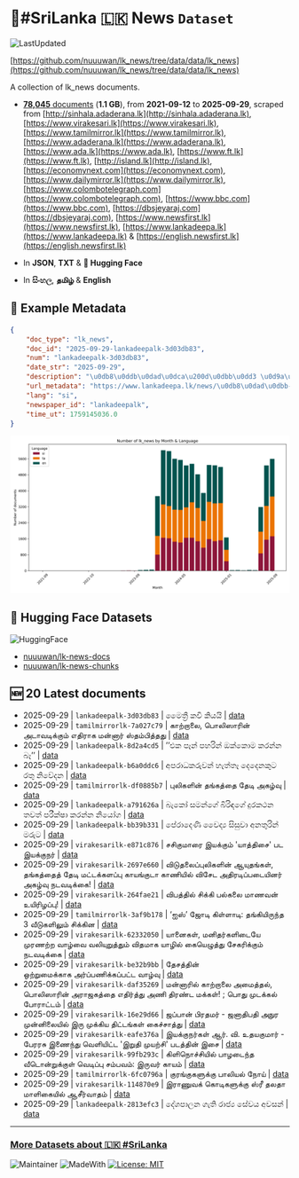 # 📄#SriLanka 🇱🇰 News `Dataset`

![LastUpdated](https://img.shields.io/badge/last_updated-2025--09--29_17:01:43-green)

[https://github.com/nuuuwan/lk_news/tree/data/data/lk_news](https://github.com/nuuuwan/lk_news/tree/data/data/lk_news)

A collection of lk_news documents.

- [**78,045** documents](https://github.com/nuuuwan/lk_news/tree/data/data/lk_news) (**1.1 GB**), from **2021-09-12** to **2025-09-29**, scraped from [http://sinhala.adaderana.lk](http://sinhala.adaderana.lk), [https://www.virakesari.lk](https://www.virakesari.lk), [https://www.tamilmirror.lk](https://www.tamilmirror.lk), [https://www.adaderana.lk](https://www.adaderana.lk), [https://www.ada.lk](https://www.ada.lk), [https://www.ft.lk](https://www.ft.lk), [http://island.lk](http://island.lk), [https://economynext.com](https://economynext.com), [https://www.dailymirror.lk](https://www.dailymirror.lk), [https://www.colombotelegraph.com](https://www.colombotelegraph.com), [https://www.bbc.com](https://www.bbc.com), [https://dbsjeyaraj.com](https://dbsjeyaraj.com), [https://www.newsfirst.lk](https://www.newsfirst.lk), [https://www.lankadeepa.lk](https://www.lankadeepa.lk) & [https://english.newsfirst.lk](https://english.newsfirst.lk)

- In **JSON**, **TXT** & **🤗 Hugging Face**

- In **සිංහල**, **தமிழ்** & **English**

## 📝 Example Metadata

```json
{
    "doc_type": "lk_news",
    "doc_id": "2025-09-29-lankadeepalk-3d03db83",
    "num": "lankadeepalk-3d03db83",
    "date_str": "2025-09-29",
    "description": "\u0db8\u0ddb\u0dad\u0dca\u200d\u0dbb\u0dd3 \u0d9a\u0dc0\u0dd2 \u0d9a\u0dd2\u0dba\u0dba\u0dd2",
    "url_metadata": "https://www.lankadeepa.lk/news/\u0db8\u0dad\u0dbb-\u0d9a\u0dc0-\u0d9a\u0dba\u0dba/101-680426",
    "lang": "si",
    "newspaper_id": "lankadeepalk",
    "time_ut": 1759145036.0
}
```

![Chart](https://raw.githubusercontent.com/nuuuwan/lk_news/refs/heads/data/data/lk_news/docs_by_month_and_lang.png)

## 🤗 Hugging Face Datasets

![HuggingFace](https://img.shields.io/badge/-HuggingFace-FDEE21?style=for-the-badge&logo=HuggingFace)

- [nuuuwan/lk-news-docs](https://huggingface.co/datasets/nuuuwan/lk-news-docs)
- [nuuuwan/lk-news-chunks](https://huggingface.co/datasets/nuuuwan/lk-news-chunks)

## 🆕 20 Latest documents

- 2025-09-29 | `lankadeepalk-3d03db83` | මෛත්‍රී කවි කියයි | [data](https://github.com/nuuuwan/lk_news/tree/data/data/lk_news/2020s/2025/2025-09-29-lankadeepalk-3d03db83)
- 2025-09-29 | `tamilmirrorlk-7a027c79` | காற்றாலை, பொலிஸாரின் அடாவடிக்கும் எதிராக மன்னார் ஸ்தம்பித்தது | [data](https://github.com/nuuuwan/lk_news/tree/data/data/lk_news/2020s/2025/2025-09-29-tamilmirrorlk-7a027c79)
- 2025-09-29 | `lankadeepalk-8d2a4cd5` | ’’එක පෑන් පහරින්  ඔක්කොම කරන්න බෑ’’ | [data](https://github.com/nuuuwan/lk_news/tree/data/data/lk_news/2020s/2025/2025-09-29-lankadeepalk-8d2a4cd5)
- 2025-09-29 | `lankadeepalk-b6a0ddc6` | අපරාධකරුවන් හැත්තෑ දෙදෙනකුට රතු නිවේදන | [data](https://github.com/nuuuwan/lk_news/tree/data/data/lk_news/2020s/2025/2025-09-29-lankadeepalk-b6a0ddc6)
- 2025-09-29 | `tamilmirrorlk-df0885b7` | புலிகளின் தங்கத்தை  தேடி அகழ்வு | [data](https://github.com/nuuuwan/lk_news/tree/data/data/lk_news/2020s/2025/2025-09-29-tamilmirrorlk-df0885b7)
- 2025-09-29 | `lankadeepalk-a791626a` | බැකෝ සමන්ගේ බිරිඳගේ දුරකථන තවත් පරීක්ෂා කරන්න නියෝග | [data](https://github.com/nuuuwan/lk_news/tree/data/data/lk_news/2020s/2025/2025-09-29-lankadeepalk-a791626a)
- 2025-09-29 | `lankadeepalk-bb39b331` | පේරාදෙණි වෛද්‍ය සිසුවා අනතුරින් මරුට | [data](https://github.com/nuuuwan/lk_news/tree/data/data/lk_news/2020s/2025/2025-09-29-lankadeepalk-bb39b331)
- 2025-09-29 | `virakesarilk-e871c876` | சசிகுமாரை இயக்கும் 'யாத்திசை' பட இயக்குநர் | [data](https://github.com/nuuuwan/lk_news/tree/data/data/lk_news/2020s/2025/2025-09-29-virakesarilk-e871c876)
- 2025-09-29 | `virakesarilk-2697e660` | விடுதலைப்புலிகளின் ஆயுதங்கள், தங்கத்தைத் தேடி மட்டக்களப்பு காயங்குடா காணியில் விசேட அதிரடிப்படையினர் அகழ்வு நடவடிக்கை! | [data](https://github.com/nuuuwan/lk_news/tree/data/data/lk_news/2020s/2025/2025-09-29-virakesarilk-2697e660)
- 2025-09-29 | `virakesarilk-264fae21` | விபத்தில் சிக்கி பல்கலை மாணவன் உயிரிழப்பு! | [data](https://github.com/nuuuwan/lk_news/tree/data/data/lk_news/2020s/2025/2025-09-29-virakesarilk-264fae21)
- 2025-09-29 | `tamilmirrorlk-3af9b178` | ‘ஐஸ்’ ஜோடி கிள்ளாடி: தங்கியிருந்த 3 வீடுகளிலும் சிக்கின | [data](https://github.com/nuuuwan/lk_news/tree/data/data/lk_news/2020s/2025/2025-09-29-tamilmirrorlk-3af9b178)
- 2025-09-29 | `virakesarilk-62332050` | யானைகள், மனிதர்களிடையே முரணற்ற வாழ்வை வலியுறுத்தும் விதமாக யாழில் கையெழுத்து சேகரிக்கும் நடவடிக்கை | [data](https://github.com/nuuuwan/lk_news/tree/data/data/lk_news/2020s/2025/2025-09-29-virakesarilk-62332050)
- 2025-09-29 | `virakesarilk-be32b9bb` | தேசத்தின் ஒற்றுமைக்காக அர்ப்பணிக்கப்பட்ட வாழ்வு | [data](https://github.com/nuuuwan/lk_news/tree/data/data/lk_news/2020s/2025/2025-09-29-virakesarilk-be32b9bb)
- 2025-09-29 | `virakesarilk-daf35269` | மன்னாரில் காற்றாலை அமைத்தல், பொலிஸாரின் அராஜகத்தை எதிர்த்து அணி திரண்ட மக்கள்! ; பொது முடக்கல் போராட்டம் | [data](https://github.com/nuuuwan/lk_news/tree/data/data/lk_news/2020s/2025/2025-09-29-virakesarilk-daf35269)
- 2025-09-29 | `virakesarilk-16e29d66` | ஜப்பான் பிரதமர் - ஜனாதிபதி அநுர முன்னிலையில் இரு முக்கிய திட்டங்கள் கைச்சாத்து | [data](https://github.com/nuuuwan/lk_news/tree/data/data/lk_news/2020s/2025/2025-09-29-virakesarilk-16e29d66)
- 2025-09-29 | `virakesarilk-eafe376a` | இயக்குநர்கள் ஆர். வி. உதயகுமார் - பேரரசு இணைந்து வெளியிட்ட 'இறுதி முயற்சி' படத்தின் இசை | [data](https://github.com/nuuuwan/lk_news/tree/data/data/lk_news/2020s/2025/2025-09-29-virakesarilk-eafe376a)
- 2025-09-29 | `virakesarilk-99fb293c` | கிளிநொச்சியில் பாழடைந்த வீடொன்றுக்குள் வெடிப்பு சம்பவம்: இருவர் காயம் | [data](https://github.com/nuuuwan/lk_news/tree/data/data/lk_news/2020s/2025/2025-09-29-virakesarilk-99fb293c)
- 2025-09-29 | `tamilmirrorlk-6fc0796a` | குரங்குகளுக்கு பாலியல் நோய் | [data](https://github.com/nuuuwan/lk_news/tree/data/data/lk_news/2020s/2025/2025-09-29-tamilmirrorlk-6fc0796a)
- 2025-09-29 | `virakesarilk-114870e9` | இராணுவக் கொடிகளுக்கு ஸ்ரீ தலதா மாளிகையில் ஆசீர்வாதம் | [data](https://github.com/nuuuwan/lk_news/tree/data/data/lk_news/2020s/2025/2025-09-29-virakesarilk-114870e9)
- 2025-09-29 | `lankadeepalk-2813efc3` | දේශපාලන ගැති රාජ්‍ය සේවය අවසන් | [data](https://github.com/nuuuwan/lk_news/tree/data/data/lk_news/2020s/2025/2025-09-29-lankadeepalk-2813efc3)

---

### [More Datasets about 🇱🇰 #SriLanka](https://github.com/nuuuwan/lk_datasets)

![Maintainer](https://img.shields.io/badge/maintainer-nuuuwan-red)
![MadeWith](https://img.shields.io/badge/made_with-python-blue)
[![License: MIT](https://img.shields.io/badge/License-MIT-yellow.svg)](https://opensource.org/licenses/MIT)
